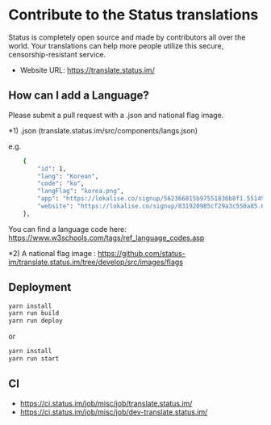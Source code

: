 # Contribute to the Status translations

Status is completely open source and made by contributors all over the world.
Your translations can help more people utilize this secure, censorship-resistant service.

* Website URL: https://translate.status.im/

## How can I add a Language?

Please submit a pull request with a .json and national flag image.

*1) .json (translate.status.im/src/components/langs.json)

e.g.

```bash
    {
        "id": 1,
        "lang": "Korean",
        "code": "ko",
        "langFlag": "korea.png",
        "app": "https://lokalise.co/signup/562366815b97551836b8f1.55149963/ko/",
        "website": "https://lokalise.co/signup/831920985cf29a3c550a85.62099336/ko/"
    },
```

You can find a language code here: https://www.w3schools.com/tags/ref_language_codes.asp


*2) A national flag image : https://github.com/status-im/translate.status.im/tree/develop/src/images/flags



## Deployment

```bash
yarn install
yarn run build
yarn run deploy
```

or

```bash
yarn install
yarn run start
```

## CI

* https://ci.status.im/job/misc/job/translate.status.im/
* https://ci.status.im/job/misc/job/dev-translate.status.im/
